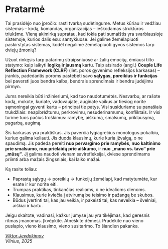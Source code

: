 # Pratarmė

Tai prasidėjo nuo įpročio: rasti tvarką sudėtingume. Metus kūriau ir vedžiau sistemas – kodą, komandas, organizacijas – ieškodamas struktūros triukšme. Vieną akimirką supratau, kad tokia pati sumaištis yra svarbiausioje sistemoje, kurios dalis esu: santykiuose. Jei galime žemėlapiuoti paskirstytas sistemas, kodėl negalime žemėlapiuoti gyvos sistemos tarp dviejų žmonių?

Užuot rinkęsis tarp patarimų straipsniuose ar žalių emocijų, ėmiausi tilto statymo: kaip laikyti **logiką ir jausmą** kartu. Taip atsirado (angl.) **Couple Life Reflection Framework (CLRF)** (liet. poros gyvenimo refleksijos karkasas) – įrankis, padedantis poroms pastebėti savo **sąlygas, poreikius ir funkcijas** bei paversti juos bendra kalba, bendrais sprendimais ir bendru judėjimu pirmyn.

Jums nereikia būti inžinieriumi, kad tuo naudotumėtės. Nesvarbu, ar rašote kodą, mokote, kuriate, vadovaujate, auginate vaikus ar tiesiog norite sąmoningai gyventi kartu – principai tie patys. Visi susiduriame su panašiais trukdžiais: neapibrėžtumu, perkrovimu, nesuderinamumu, konfliktais. Ir visi turime tuos pačius troškimus: ramybę, aiškumą, smalsumą, priklausymą, pagarbą, augimą.

Šis karkasas yra praktiškas. Jis paverčia lygiagrečius monologus pokalbiu, kuriuo galima keliauti. Jis duoda klausimų, kurie kuria įžvalgą, o ne spaudimą. Jis padeda pereiti **nuo pervargimo prie ramybės**, **nuo kaltinimo prie smalsumo**, **nuo prielaidų prie aiškumo**, ir **nuo „mano vs. tavo“ prie „mūsų“**. Jį galima naudoti vienam savirefleksijai, dviese sprendimams priimti arba mažais žingsniais, kai laiko mažai.

Ką rasite toliau:
- Paprastą sąlygų → poreikių → funkcijų žemėlapį, kad matytumėte, kur esate ir kur norite eiti.
- Trumpas praktikas, tinkančias realioms, o ne idealioms dienoms.
- Klausimus, kurie kviečia į atvirumą be teisimo ir pažangą be skubos.
- Būdus įvertinti tai, kas jau veikia, ir pakeisti tai, kas neveikia – švelniai, aiškiai ir kartu.

Jeigu skaitote, vadinasi, kažkur jumyse jau yra tikėjimas, kad geresnis ritmas įmanomas. Įkvėpkite. Atneškite dėmesį. Pradėkite nuo vieno puslapio, vieno klausimo, vieno susitarimo. To šiandien pakanka.

_[Viktor Jevdokimov](https://www.linkedin.com/in/viktor-jevdokimov)_<br/>
_Vilnius, 2025_
